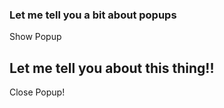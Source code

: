 ### Let me tell you a bit about popups

Show Popup

## Let me tell you about this thing!!

Close Popup!
